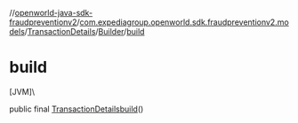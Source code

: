 //[openworld-java-sdk-fraudpreventionv2](../../../../index.md)/[com.expediagroup.openworld.sdk.fraudpreventionv2.models](../../index.md)/[TransactionDetails](../index.md)/[Builder](index.md)/[build](build.md)

# build

[JVM]\

public final [TransactionDetails](../index.md)[build](build.md)()
